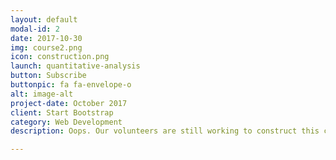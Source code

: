 ```yaml
---
layout: default
modal-id: 2
date: 2017-10-30
img: course2.png
icon: construction.png
launch: quantitative-analysis
button: Subscribe
buttonpic: fa fa-envelope-o
alt: image-alt
project-date: October 2017
client: Start Bootstrap
category: Web Development
description: Oops. Our volunteers are still working to construct this course. Please visit again in the near future, or subscribe to our mailing list below to stay up to date.

---
```

